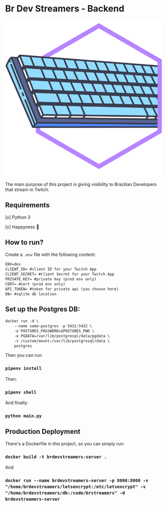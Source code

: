 # Br Dev Streamers - Backend

![Logo](./logo.svg)

The main purpose of this project is giving visibility to Brazilian Developers that stream in Twitch.


## Requirements

[x] Python 3

[x] Happyness 🙂


## How to run?

Create a `.env` file with the following content:

```
ENV=dev
CLIENT_ID= #client ID for your Twitch App
CLIENT_SECRET= #client Secret for your Twitch App
PRIVATE_KEY= #private key (prod env only)
CERT= #cert (prod env only)
API_TOKEN= #token for private api (you choose here)
DB= #sqlite db location
```


## Set up the Postgres DB:

```
docker run -d \
    --name some-postgres -p 5432:5432 \
    -e POSTGRES_PASSWORD=$POSTGRES_PWD \
    -e PGDATA=/var/lib/postgresql/data/pgdata \
    -v /custom/mount:/var/lib/postgresql/data \
    postgres
```


Then you can run:

### `pipenv install`

Then:

### `pipenv shell`

And finally:

### `python main.py`


## Production Deployment

There's a Dockerfile in this project, so you can simply run:

### `docker build -t brdevstreamers-server .`


And

### `docker run --name brdevstreamers-server -p 8000:8000 -v "/home/brdevstreamers/letsencrypt:/etc/letsencrypt" -v "/home/brdevstreamers/db:/code/brstreamers" -d brdevstreamers-server`